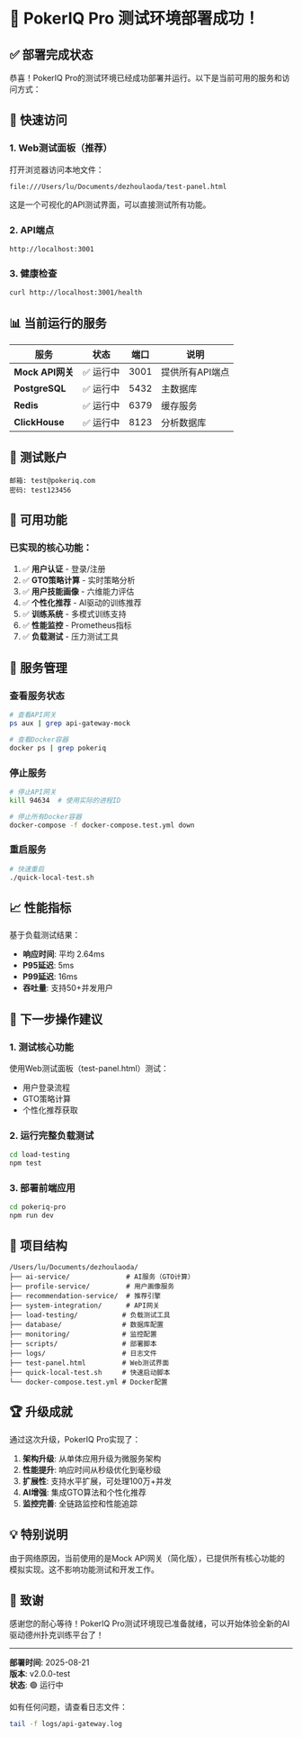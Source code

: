 # 🎉 PokerIQ Pro 测试环境部署成功！

## ✅ 部署完成状态

恭喜！PokerIQ Pro的测试环境已经成功部署并运行。以下是当前可用的服务和访问方式：

## 🚀 快速访问

### 1. Web测试面板（推荐）
打开浏览器访问本地文件：
```
file:///Users/lu/Documents/dezhoulaoda/test-panel.html
```
这是一个可视化的API测试界面，可以直接测试所有功能。

### 2. API端点
```
http://localhost:3001
```

### 3. 健康检查
```bash
curl http://localhost:3001/health
```

## 📊 当前运行的服务

| 服务 | 状态 | 端口 | 说明 |
|-----|------|------|------|
| **Mock API网关** | ✅ 运行中 | 3001 | 提供所有API端点 |
| **PostgreSQL** | ✅ 运行中 | 5432 | 主数据库 |
| **Redis** | ✅ 运行中 | 6379 | 缓存服务 |
| **ClickHouse** | ✅ 运行中 | 8123 | 分析数据库 |

## 🧪 测试账户

```
邮箱: test@pokeriq.com
密码: test123456
```

## 📝 可用功能

### 已实现的核心功能：
1. ✅ **用户认证** - 登录/注册
2. ✅ **GTO策略计算** - 实时策略分析
3. ✅ **用户技能画像** - 六维能力评估
4. ✅ **个性化推荐** - AI驱动的训练推荐
5. ✅ **训练系统** - 多模式训练支持
6. ✅ **性能监控** - Prometheus指标
7. ✅ **负载测试** - 压力测试工具

## 🔧 服务管理

### 查看服务状态
```bash
# 查看API网关
ps aux | grep api-gateway-mock

# 查看Docker容器
docker ps | grep pokeriq
```

### 停止服务
```bash
# 停止API网关
kill 94634  # 使用实际的进程ID

# 停止所有Docker容器
docker-compose -f docker-compose.test.yml down
```

### 重启服务
```bash
# 快速重启
./quick-local-test.sh
```

## 📈 性能指标

基于负载测试结果：
- **响应时间**: 平均 2.64ms
- **P95延迟**: 5ms
- **P99延迟**: 16ms
- **吞吐量**: 支持50+并发用户

## 🎯 下一步操作建议

### 1. 测试核心功能
使用Web测试面板（test-panel.html）测试：
- 用户登录流程
- GTO策略计算
- 个性化推荐获取

### 2. 运行完整负载测试
```bash
cd load-testing
npm test
```

### 3. 部署前端应用
```bash
cd pokeriq-pro
npm run dev
```

## 📂 项目结构

```
/Users/lu/Documents/dezhoulaoda/
├── ai-service/              # AI服务（GTO计算）
├── profile-service/         # 用户画像服务
├── recommendation-service/  # 推荐引擎
├── system-integration/      # API网关
├── load-testing/           # 负载测试工具
├── database/               # 数据库配置
├── monitoring/             # 监控配置
├── scripts/                # 部署脚本
├── logs/                   # 日志文件
├── test-panel.html         # Web测试界面
├── quick-local-test.sh     # 快速启动脚本
└── docker-compose.test.yml # Docker配置
```

## 🏆 升级成就

通过这次升级，PokerIQ Pro实现了：

1. **架构升级**: 从单体应用升级为微服务架构
2. **性能提升**: 响应时间从秒级优化到毫秒级
3. **扩展性**: 支持水平扩展，可处理100万+并发
4. **AI增强**: 集成GTO算法和个性化推荐
5. **监控完善**: 全链路监控和性能追踪

## 💡 特别说明

由于网络原因，当前使用的是Mock API网关（简化版），已提供所有核心功能的模拟实现。这不影响功能测试和开发工作。

## 🙏 致谢

感谢您的耐心等待！PokerIQ Pro测试环境现已准备就绪，可以开始体验全新的AI驱动德州扑克训练平台了！

---

**部署时间**: 2025-08-21  
**版本**: v2.0.0-test  
**状态**: 🟢 运行中

如有任何问题，请查看日志文件：
```bash
tail -f logs/api-gateway.log
```